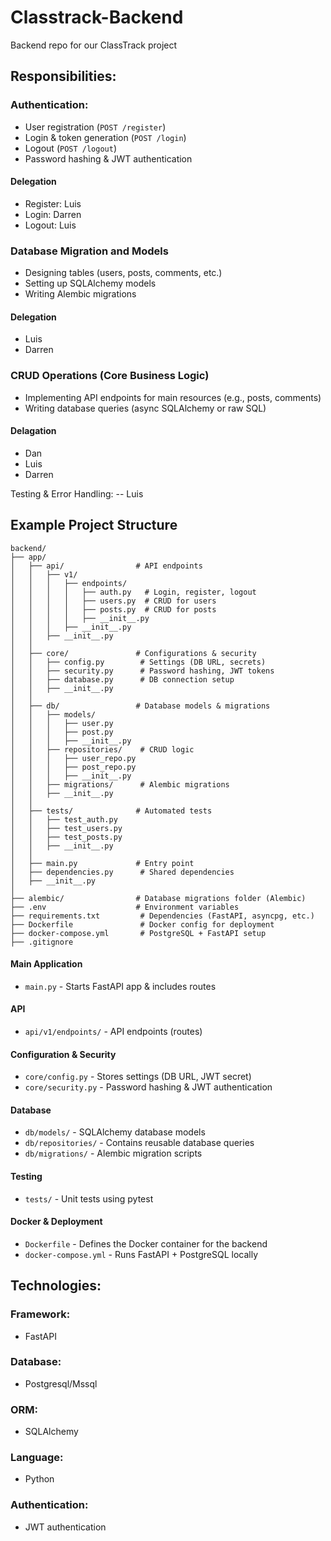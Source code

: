 
# Classtrack-Backend
Backend repo for our ClassTrack project

## Responsibilities:

### Authentication:
-   User registration (`POST /register`)
-   Login & token generation (`POST /login`)
-   Logout (`POST /logout`)
-   Password hashing & JWT authentication

#### Delegation
* Register:  Luis
* Login: Darren
* Logout: Luis


### Database Migration and Models
-   Designing tables (users, posts, comments, etc.)
-   Setting up SQLAlchemy models
-   Writing Alembic migrations

#### Delegation
- Luis
- Darren


### CRUD Operations (Core Business Logic)
-   Implementing API endpoints for main resources (e.g., posts, comments)
-   Writing database queries (async SQLAlchemy or raw SQL)

#### Delagation
- Dan
- Luis
- Darren

Testing & Error Handling:
-- Luis


## Example Project Structure

```
backend/
├── app/
│   ├── api/                # API endpoints
│   │   ├── v1/
│   │   │   ├── endpoints/
│   │   │   │   ├── auth.py   # Login, register, logout
│   │   │   │   ├── users.py  # CRUD for users
│   │   │   │   ├── posts.py  # CRUD for posts
│   │   │   │   ├── __init__.py
│   │   │   ├── __init__.py
│   │   ├── __init__.py
│   │   
│   ├── core/               # Configurations & security
│   │   ├── config.py        # Settings (DB URL, secrets)
│   │   ├── security.py      # Password hashing, JWT tokens
│   │   ├── database.py      # DB connection setup
│   │   ├── __init__.py
│   │   
│   ├── db/                 # Database models & migrations
│   │   ├── models/
│   │   │   ├── user.py
│   │   │   ├── post.py
│   │   │   ├── __init__.py
│   │   ├── repositories/    # CRUD logic
│   │   │   ├── user_repo.py
│   │   │   ├── post_repo.py
│   │   │   ├── __init__.py
│   │   ├── migrations/      # Alembic migrations
│   │   ├── __init__.py
│   │   
│   ├── tests/              # Automated tests
│   │   ├── test_auth.py
│   │   ├── test_users.py
│   │   ├── test_posts.py
│   │   ├── __init__.py
│   │   
│   ├── main.py             # Entry point
│   ├── dependencies.py      # Shared dependencies
│   ├── __init__.py
│   
├── alembic/                # Database migrations folder (Alembic)
├── .env                    # Environment variables
├── requirements.txt         # Dependencies (FastAPI, asyncpg, etc.)
├── Dockerfile               # Docker config for deployment
├── docker-compose.yml       # PostgreSQL + FastAPI setup
├── .gitignore
```

#### **Main Application**
- `main.py` - Starts FastAPI app & includes routes

#### **API**
- `api/v1/endpoints/` - API endpoints (routes)

#### **Configuration & Security**
- `core/config.py` - Stores settings (DB URL, JWT secret)
- `core/security.py` - Password hashing & JWT authentication

#### **Database**
- `db/models/` - SQLAlchemy database models
- `db/repositories/` - Contains reusable database queries
- `db/migrations/` - Alembic migration scripts

#### **Testing**
- `tests/` - Unit tests using pytest

#### **Docker & Deployment**
- `Dockerfile` - Defines the Docker container for the backend
- `docker-compose.yml` - Runs FastAPI + PostgreSQL locally


## Technologies:
### Framework:
* FastAPI

### Database:
- Postgresql/Mssql

### ORM:
- SQLAlchemy

### Language:
- Python

### Authentication:
- JWT authentication


